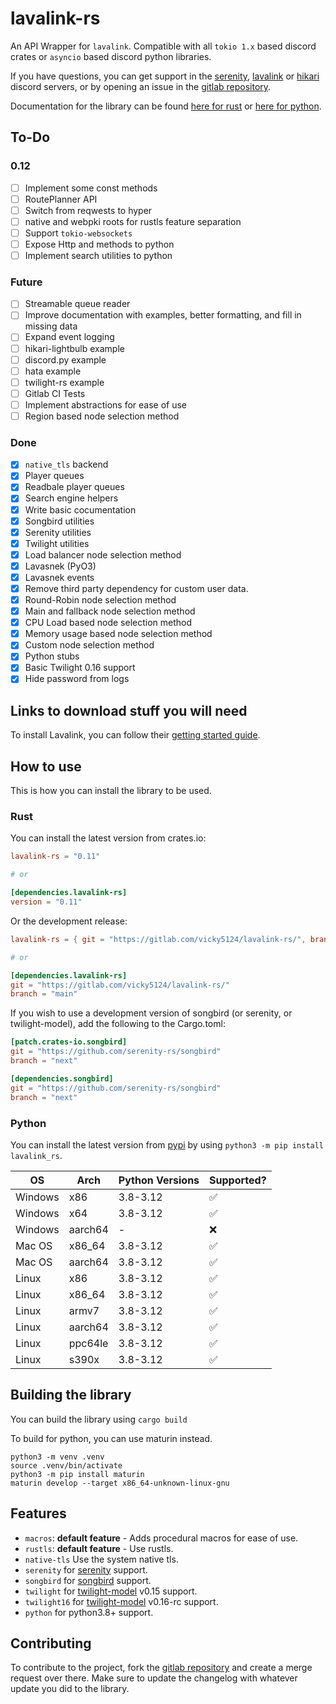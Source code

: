 # lavalink-rs

An API Wrapper for `lavalink`. Compatible with all `tokio 1.x` based discord crates or `asyncio` based discord python libraries.

If you have questions, you can get support in the [serenity](https://discord.gg/serenity-rs), [lavalink](https://discord.gg/2rpnXNfRRU) or [hikari](https://discord.gg/hikari)
discord servers, or by opening an issue in the [gitlab repository](https://gitlab.com/vicky5124/lavalink-rs).

Documentation for the library can be found [here for rust](https://docs.rs/lavalink-rs) or [here for python](https://vicky5124.github.io/lavalink-rs/lavalink_rs.html).

## To-Do

### 0.12

- [ ] Implement some const methods
- [ ] RoutePlanner API
- [ ] Switch from reqwests to hyper
- [ ] native and webpki roots for rustls feature separation
- [ ] Support `tokio-websockets`
- [ ] Expose Http and methods to python
- [ ] Implement search utilities to python

### Future

- [ ] Streamable queue reader
- [ ] Improve documentation with examples, better formatting, and fill in missing data
- [ ] Expand event logging
- [ ] hikari-lightbulb example
- [ ] discord.py example
- [ ] hata example
- [ ] twilight-rs example
- [ ] Gitlab CI Tests
- [ ] Implement abstractions for ease of use
- [ ] Region based node selection method

### Done

- [x] `native_tls` backend
- [x] Player queues
- [x] Readbale player queues
- [x] Search engine helpers
- [x] Write basic cocumentation
- [x] Songbird utilities
- [x] Serenity utilities
- [x] Twilight utilities
- [x] Load balancer node selection method
- [x] Lavasnek (PyO3)
- [x] Lavasnek events
- [x] Remove third party dependency for custom user data.
- [x] Round-Robin node selection method
- [x] Main and fallback node selection method
- [x] CPU Load based node selection method
- [x] Memory usage based node selection method
- [x] Custom node selection method
- [x] Python stubs
- [x] Basic Twilight 0.16 support
- [x] Hide password from logs

## Links to download stuff you will need

To install Lavalink, you can follow their [getting started guide](https://lavalink.dev/getting-started/index.html).

## How to use

This is how you can install the library to be used.

### Rust

You can install the latest version from crates.io:

```toml
lavalink-rs = "0.11"

# or

[dependencies.lavalink-rs]
version = "0.11"
```

Or the development release:

```toml
lavalink-rs = { git = "https://gitlab.com/vicky5124/lavalink-rs/", branch = "main"}

# or

[dependencies.lavalink-rs]
git = "https://gitlab.com/vicky5124/lavalink-rs/"
branch = "main"
```

If you wish to use a development version of songbird (or serenity, or twilight-model), add the following to the Cargo.toml:

```toml
[patch.crates-io.songbird]
git = "https://github.com/serenity-rs/songbird"
branch = "next"

[dependencies.songbird]
git = "https://github.com/serenity-rs/songbird"
branch = "next"
```

### Python

You can install the latest version from [pypi](https://pypi.org/project/lavalink_rs/) by using `python3 -m pip install lavalink_rs`.

OS | Arch | Python Versions | Supported?
-|-|-|-
Windows | x86 | 3.8-3.12 | ✅
Windows | x64 | 3.8-3.12 | ✅
Windows | aarch64 | - | ❌
Mac OS | x86_64 | 3.8-3.12 | ✅
Mac OS | aarch64 | 3.8-3.12 | ✅
Linux | x86 | 3.8-3.12 | ✅
Linux | x86_64 | 3.8-3.12 | ✅
Linux | armv7 | 3.8-3.12 | ✅
Linux | aarch64 | 3.8-3.12 | ✅
Linux | ppc64le | 3.8-3.12 | ✅
Linux | s390x | 3.8-3.12 | ✅

## Building the library

You can build the library using `cargo build`

To build for python, you can use maturin instead.

```
python3 -m venv .venv
source .venv/bin/activate
python3 -m pip install maturin
maturin develop --target x86_64-unknown-linux-gnu
```

## Features

- `macros`: **default feature** - Adds procedural macros for ease of use.
- `rustls`: **default feature** - Use rustls.
- `native-tls` Use the system native tls.
- `serenity` for [serenity](https://lib.rs/crates/serenity) support.
- `songbird` for [songbird](https://lib.rs/crates/songbird) support.
- `twilight` for [twilight-model](https://lib.rs/crates/twilight-model) v0.15 support.
- `twilight16` for [twilight-model](https://lib.rs/crates/twilight-model) v0.16-rc support.
- `python` for python3.8+ support.

## Contributing

To contribute to the project, fork the [gitlab repository](https://gitlab.com/vicky5124/lavalink-rs) and create a merge request over there. Make sure to update the changelog with whatever update you did to the library.
